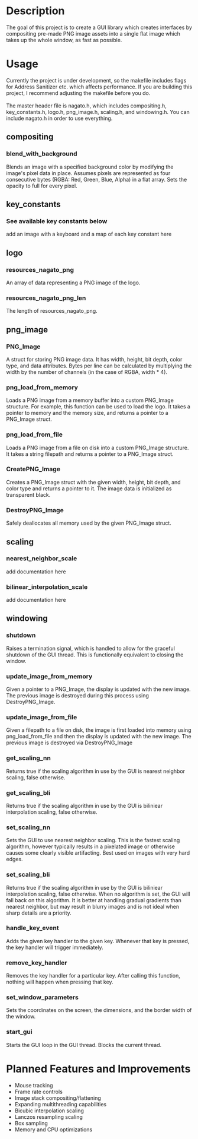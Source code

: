 # Description
The goal of this project is to create a GUI library which creates interfaces by compositing pre-made PNG image assets into a single flat image which takes up the whole window, as fast as possible.
# Usage
Currently the project is under development, so the makefile includes flags for Address Sanitizer etc. which affects performance. If you are building this project, I recommend adjusting the makefile before you do.</br></br>
The master header file is nagato.h, which includes compositing.h, key_constants.h, logo.h, png_image.h, scaling.h, and windowing.h. You can include nagato.h in order to use everything.
## compositing
### blend_with_background
Blends an image with a specified background color by modifying the image's pixel data in place. Assumes pixels are represented as four consecutive bytes (RGBA: Red, Green, Blue, Alpha) in a flat array. Sets the opacity to full for every pixel.
## key_constants
### See available key constants below
add an image with a keyboard and a map of each key constant here
## logo
### resources_nagato_png
An array of data representing a PNG image of the logo.
### resources_nagato_png_len
The length of resources_nagato_png.
## png_image
### PNG_Image
A struct for storing PNG image data. It has width, height, bit depth, color type, and data attributes. Bytes per line can be calculated by multiplying the width by the number of channels (in the case of RGBA, width * 4).
### png_load_from_memory
Loads a PNG image from a memory buffer into a custom PNG_Image structure. For example, this function can be used to load the logo. It takes a pointer to memory and the memory size, and returns a pointer to a PNG_Image struct.
### png_load_from_file
Loads a PNG image from a file on disk into a custom PNG_Image structure. It takes a string filepath and returns a pointer to a PNG_Image struct.
### CreatePNG_Image
Creates a PNG_Image struct with the given width, height, bit depth, and color type and returns a pointer to it. The image data is initialized as transparent black.
### DestroyPNG_Image
Safely deallocates all memory used by the given PNG_Image struct.
## scaling
### nearest_neighbor_scale
add documentation here
### bilinear_interpolation_scale
add documentation here
## windowing
### shutdown
Raises a termination signal, which is handled to allow for the graceful shutdown of the GUI thread. This is functionally equivalent to closing the window.
### update_image_from_memory
Given a pointer to a PNG_Image, the display is updated with the new image. The previous image is destroyed during this process using DestroyPNG_Image.
### update_image_from_file
Given a filepath to a file on disk, the image is first loaded into memory using png_load_from_file and then the display is updated with the new image. The previous image is destroyed via DestroyPNG_Image
### get_scaling_nn
Returns true if the scaling algorithm in use by the GUI is nearest neighbor scaling, false otherwise.
### get_scaling_bli
Returns true if the scaling algorithm in use by the GUI is biliniear interpolation scaling, false otherwise.
### set_scaling_nn
Sets the GUI to use nearest neighbor scaling. This is the fastest scaling algorithm, however typically results in a pixelated image or otherwise causes some clearly visible artifacting. Best used on images with very hard edges.
### set_scaling_bli
Returns true if the scaling algorithm in use by the GUI is biliniear interpolation scaling, false otherwise. When no algorithm is set, the GUI will fall back on this algorithm. It is better at handling gradual gradients than nearest neighbor, but may result in blurry images and is not ideal when sharp details are a priority.
### handle_key_event
Adds the given key handler to the given key. Whenever that key is pressed, the key handler will trigger immediately.
### remove_key_handler
Removes the key handler for a particular key. After calling this function, nothing will happen when pressing that key.
### set_window_parameters
Sets the coordinates on the screen, the dimensions, and the border width of the window.
### start_gui
Starts the GUI loop in the GUI thread. Blocks the current thread.
# Planned Features and Improvements
- Mouse tracking
- Frame rate controls
- Image stack compositing/flattening
- Expanding multithreading capabilities
- Bicubic interpolation scaling
- Lanczos resampling scaling
- Box sampling
- Memory and CPU optimizations